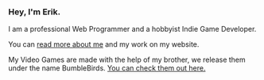 ### Hey, I'm Erik.

I am a professional Web Programmer and a hobbyist Indie Game Developer.

You can [read more about me](http://erikwatson.me) and my work on my website. 

My Video Games are made with the help of my brother, we release them under the name BumbleBirds. [You can check them out here.](http://bumblebirds.com)
